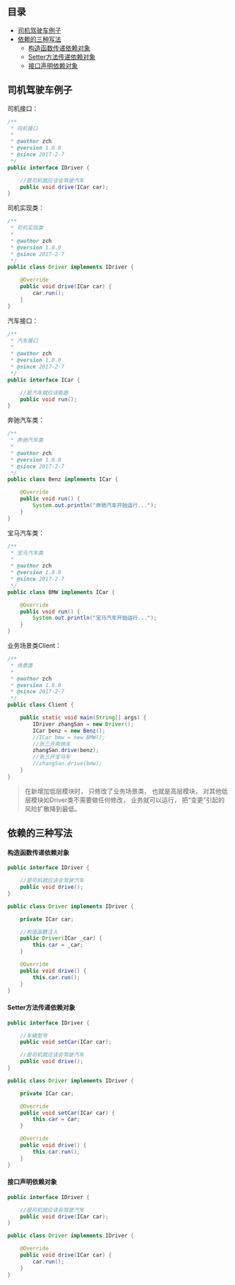 ## 目录
- [司机驾驶车例子](#司机驾驶车例子)
- [依赖的三种写法](#依赖的三种写法)
  - [构造函数传递依赖对象](#构造函数传递依赖对象)
  - [Setter方法传递依赖对象](#setter方法传递依赖对象)
  - [接口声明依赖对象](#接口声明依赖对象)






## 司机驾驶车例子
司机接口：

```Java
/**
 * 司机接口
 *
 * @author zch
 * @version 1.0.0
 * @since 2017-2-7
 */
public interface IDriver {

    //是司机就应该会驾驶汽车
    public void drive(ICar car);
}
```

司机实现类：

```Java
/**
 * 司机实现类
 *
 * @author zch
 * @version 1.0.0
 * @since 2017-2-7
 */
public class Driver implements IDriver {

    @Override
    public void drive(ICar car) {
        car.run();
    }
}
```

汽车接口：

```Java
/**
 * 汽车接口
 *
 * @author zch
 * @version 1.0.0
 * @since 2017-2-7
 */
public interface ICar {

    //是汽车就应该能跑
    public void run();
}
```

奔驰汽车类：

```Java
/**
 * 奔驰汽车类
 *
 * @author zch
 * @version 1.0.0
 * @since 2017-2-7
 */
public class Benz implements ICar {

    @Override
    public void run() {
        System.out.println("奔驰汽车开始运行...");
    }
}
```

宝马汽车类：

```Java
/**
 * 宝马汽车类
 *
 * @author zch
 * @version 1.0.0
 * @since 2017-2-7
 */
public class BMW implements ICar {

    @Override
    public void run() {
        System.out.println("宝马汽车开始运行...");
    }
}
```

业务场景类Client：

```Java
/**
 * 场景类
 *
 * @author zch
 * @version 1.0.0
 * @since 2017-2-7
 */
public class Client {

    public static void main(String[] args) {
        IDriver zhangSan = new Driver();
        ICar benz = new Benz();
        //ICar bmw = new BMW();
        //张三开奔驰车
        zhangSan.drive(benz);
        //张三开宝马车
        //zhangSan.drive(bmw);
    }
}
```

> 在新增加低层模块时， 只修改了业务场景类， 也就是高层模块， 对其他低层模块如Driver类不需要做任何修改， 业务就可以运行， 把“变更”引起的风险扩散降到最低。

## 依赖的三种写法
#### 构造函数传递依赖对象
```Java
public interface IDriver {

    //是司机就应该会驾驶汽车
    public void drive();
}
```

```Java
public class Driver implements IDriver {

    private ICar car;

    //构造函数注入
    public Driver(ICar _car) {
        this.car = _car;
    }

    @Override
    public void drive() {
        this.car.run();
    }
}
```

#### Setter方法传递依赖对象
```Java
public interface IDriver {

    //车辆型号
    public void setCar(ICar car);

    //是司机就应该会驾驶汽车
    public void drive();
}
```

```Java
public class Driver implements IDriver {

    private ICar car;

    @Override
    public void setCar(ICar car) {
        this.car = car;
    }

    @Override
    public void drive() {
        this.car.run();
    }
}
```

#### 接口声明依赖对象
```Java
public interface IDriver {

    //是司机就应该会驾驶汽车
    public void drive(ICar car);
}
```
```Java
public class Driver implements IDriver {

    @Override
    public void drive(ICar car) {
        car.run();
    }
}
```